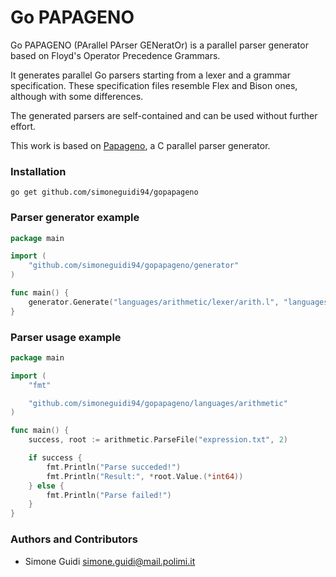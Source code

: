 Go PAPAGENO
========

Go PAPAGENO (PArallel PArser GENeratOr) is a parallel parser generator based on Floyd's Operator Precedence Grammars.

It generates parallel Go parsers starting from a lexer and a grammar specification.
These specification files resemble Flex and Bison ones, although with some differences.

The generated parsers are self-contained and can be used without further effort.

This work is based on [Papageno](https://github.com/PAPAGENO-devels/papageno), a C parallel parser generator.

### Installation
```
go get github.com/simoneguidi94/gopapageno
```

### Parser generator example

```go
package main

import (
	"github.com/simoneguidi94/gopapageno/generator"
)

func main() {
	generator.Generate("languages/arithmetic/lexer/arith.l", "languages/arithmetic/parser/arith.g", "languages/arithmetic")
}
```

### Parser usage example

```go
package main

import (
    "fmt"

    "github.com/simoneguidi94/gopapageno/languages/arithmetic"
)

func main() {
	success, root := arithmetic.ParseFile("expression.txt", 2)

	if success {
		fmt.Println("Parse succeded!")
		fmt.Println("Result:", *root.Value.(*int64))
	} else {
		fmt.Println("Parse failed!")
	}
}
```

### Authors and Contributors

 * Simone Guidi <simone.guidi@mail.polimi.it>